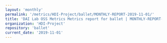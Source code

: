 ```yaml
---
layout: 'monthly'
permalink: '/metrics/HDI-Project/ballet/MONTHLY-REPORT-2019-11-01/'
title: 'DAI Lab OSS Metrics Metrics report for ballet | MONTHLY-REPORT-2019-11-01'
organization: 'HDI-Project'
repository: 'ballet'
current_date: '2019-11-01'
---
```

